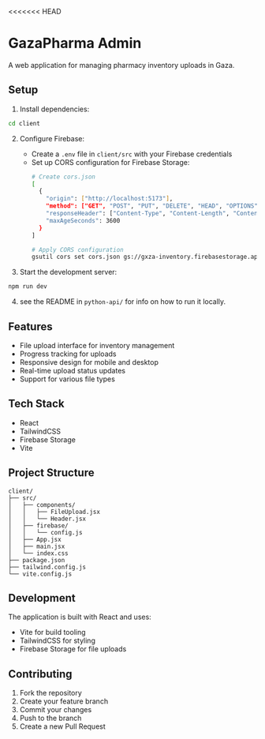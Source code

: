 <<<<<<< HEAD
# GazaPharma Admin

A web application for managing pharmacy inventory uploads in Gaza.

## Setup

1. Install dependencies:

```bash
cd client

```

2. Configure Firebase:
   - Create a `.env` file in `client/src` with your Firebase credentials
   - Set up CORS configuration for Firebase Storage:
     ```bash
     # Create cors.json
     [
       {
         "origin": ["http://localhost:5173"],
         "method": ["GET", "POST", "PUT", "DELETE", "HEAD", "OPTIONS"],
         "responseHeader": ["Content-Type", "Content-Length", "Content-Range"],
         "maxAgeSeconds": 3600
       }
     ]

     # Apply CORS configuration
     gsutil cors set cors.json gs://gxza-inventory.firebasestorage.app
     ```

3. Start the development server:

```bash
npm run dev
```

4. see the README in `python-api/` for info on how to run it locally.

## Features

- File upload interface for inventory management
- Progress tracking for uploads
- Responsive design for mobile and desktop
- Real-time upload status updates
- Support for various file types

## Tech Stack

- React
- TailwindCSS
- Firebase Storage
- Vite

## Project Structure

```
client/
├── src/
│   ├── components/
│   │   ├── FileUpload.jsx
│   │   └── Header.jsx
│   ├── firebase/
│   │   └── config.js
│   ├── App.jsx
│   ├── main.jsx
│   └── index.css
├── package.json
├── tailwind.config.js
└── vite.config.js
```

## Development

The application is built with React and uses:
- Vite for build tooling
- TailwindCSS for styling
- Firebase Storage for file uploads

## Contributing

1. Fork the repository
2. Create your feature branch
3. Commit your changes
4. Push to the branch
5. Create a new Pull Request
```
